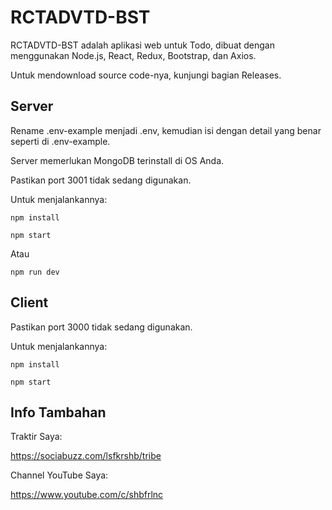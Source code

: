 # RCTADVTD-BST

RCTADVTD-BST adalah aplikasi web untuk Todo, dibuat dengan menggunakan Node.js, React, Redux, Bootstrap, dan Axios.

Untuk mendownload source code-nya, kunjungi bagian Releases.

## Server

Rename .env-example menjadi .env, kemudian isi dengan detail yang benar seperti di .env-example.

Server memerlukan MongoDB terinstall di OS Anda.

Pastikan port 3001 tidak sedang digunakan.

Untuk menjalankannya:

```
npm install
```

```
npm start
```

Atau

```
npm run dev
```

## Client

Pastikan port 3000 tidak sedang digunakan.

Untuk menjalankannya:

```
npm install
```

```
npm start
```

## Info Tambahan

Traktir Saya:

https://sociabuzz.com/lsfkrshb/tribe

Channel YouTube Saya:

https://www.youtube.com/c/shbfrlnc
